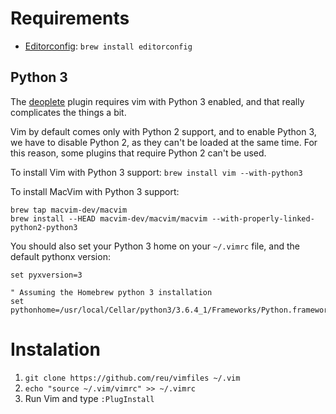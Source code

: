 # Requirements

- [Editorconfig](http://editorconfig.org/): `brew install editorconfig`

## Python 3
The [deoplete](https://github.com/Shougo/deoplete.nvim) plugin requires vim with Python 3 enabled, and that really complicates the things a bit.

Vim by default comes only with Python 2 support, and to enable Python 3, we have to disable Python 2, as they can't be loaded at the same time. For this reason, some plugins that require Python 2 can't be used.

To install Vim with Python 3 support: `brew install vim --with-python3`

To install MacVim with Python 3 support:
```
brew tap macvim-dev/macvim
brew install --HEAD macvim-dev/macvim/macvim --with-properly-linked-python2-python3
```

You should also set your Python 3 home on your `~/.vimrc` file, and the default pythonx version:

```
set pyxversion=3

" Assuming the Homebrew python 3 installation
set pythonhome=/usr/local/Cellar/python3/3.6.4_1/Frameworks/Python.framework/Versions/3.6
```

# Instalation

1. `git clone https://github.com/reu/vimfiles ~/.vim`
2. `echo "source ~/.vim/vimrc" >> ~/.vimrc`
3. Run Vim and type `:PlugInstall`
